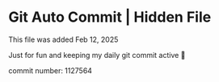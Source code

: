 # Git Auto Commit | Hidden File

This file was added Feb 12, 2025

Just for fun and keeping my daily git commit active 🤪

commit number: 1127564

